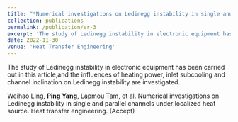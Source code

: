 ```yaml
---
title: "*Numerical investigations on Ledinegg instability in single and parallel channels under localized heat source*"
collection: publications
permalink: /publication/er-3 
excerpt: 'The study of Ledinegg instability in electronic equipment has been carried out in this article,and the influences of heating power, inlet subcooling and channel inclination on Ledinegg instability are investigated.'
date: 2022-11-30  
venue: 'Heat Transfer Engineering'
---
```

The study of Ledinegg instability in electronic equipment has been carried out in this article,and the influences of heating power, inlet subcooling and channel inclination on Ledinegg instability are investigated. 

Weihao Ling, **Ping Yang**, Lapmou Tam, et al. Numerical investigations on Ledinegg instability in single and parallel channels under localized heat source. Heat transfer engineering. (Accept)
